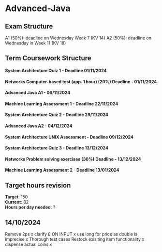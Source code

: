 # Advanced-Java

## Exam Structure 
A1 (50%): deadline on Wednesday Week 7 (KV 14)
A2 (50%): deadline on Wednesday in Week 11 (KV 18)

## Term Coursework Structure 

#### System Architecture Quiz 1 - Deadline 01/11/2024
#### Networks Computer-based test (app. 1 hour) (20%) Deadline - 01/11/2024
#### Advanced Java A1 - 06/11/2024 
#### Machine Learning Assessment 1 - Deadline 22/11/2024
#### System Architecture Quiz 2 - Deadline 29/11/2024
#### Advanced Java A2 - 04/12/2024
#### System Architecture UNIX Assessment - Deadline 09/12/2024
#### System Architecture Quiz 3 - Deadline 13/12/2024
#### Networks Problem solving exercises (30%) Deadline - 13/12/2024
#### Machine Learning Assessment 2 - Deadline 13/01/2024


## Target hours revision 
**Target**: 150 \
**Current**: 82\
**Hours per day needed**: ?

## 14/10/2024
Remove 2ps x 
clarify £ ON INPUT x
use long for price as double is imprecise x
Thorough test cases
Restock exisiting item functionality x
dispense actual coins x
